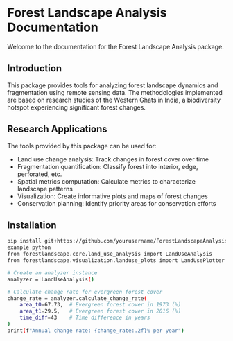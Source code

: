# Forest Landscape Analysis Documentation

Welcome to the documentation for the Forest Landscape Analysis package.

## Introduction

This package provides tools for analyzing forest landscape dynamics and fragmentation using remote sensing data. The methodologies implemented are based on research studies of the Western Ghats in India, a biodiversity hotspot experiencing significant forest changes.

## Research Applications

The tools provided by this package can be used for:

- Land use change analysis: Track changes in forest cover over time
- Fragmentation quantification: Classify forest into interior, edge, perforated, etc.
- Spatial metrics computation: Calculate metrics to characterize landscape patterns
- Visualization: Create informative plots and maps of forest changes
- Conservation planning: Identify priority areas for conservation efforts


## Installation

```bash
pip install git+https://github.com/yourusername/ForestLandscapeAnalysis.git
example python
from forestlandscape.core.land_use_analysis import LandUseAnalysis
from forestlandscape.visualization.landuse_plots import LandUsePlotter

# Create an analyzer instance
analyzer = LandUseAnalysis()

# Calculate change rate for evergreen forest cover
change_rate = analyzer.calculate_change_rate(
    area_t0=67.73,  # Evergreen forest cover in 1973 (%)
    area_t1=29.5,   # Evergreen forest cover in 2016 (%)
    time_diff=43    # Time difference in years
)
print(f"Annual change rate: {change_rate:.2f}% per year")
